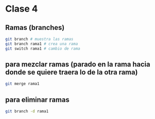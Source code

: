 # Clase 4

## Ramas (branches)

```sh
git branch # muestra las ramas
git branch rama1 # crea una rama
git switch rama1 # cambio de rama
```

## para mezclar ramas (parado en la rama hacia donde se quiere traera lo de la otra rama)

```sh
git merge rama1
```

## para eliminar ramas

```sh
git branch -d rama1
```